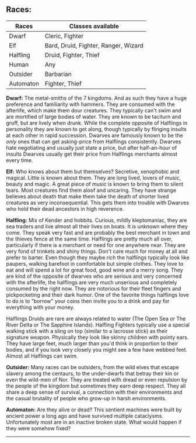 ## Races:

|Races | Classes available |  
|---|---|  
|Dwarf    | Cleric, Fighter |  
|Elf      | Bard, Druid, Fighter, Ranger, Wizard |    
|Halfling | Druid, Fighter, Thief |  
|Human | Any |   
|Outsider | Barbarian |  
|Automaton | Fighter, Thief |



**Dwarf:**  The metal-smiths of the 7 kingdoms. And as such they have a huge preference and familiarity with hammers. They are consumed with the afterlife, which make them dour creatures. They typically can't swim and are mortified of large bodies of water. They are known to be taciturn and gruff, but are lively when drunk. While the complete opposite of Halflings in personality they are known to get along, though typically by flinging insults at each other in rapid succession. Dwarves are famously known to be the _only_ ones that can get asking-price from Halflings consistently. Dwarves hate negotiating and usually just state a price, but after half-an-hour of insults Dwarves usually get their price from Halflings merchants almost every time.

**Elf:** Who knows about them but themselves? Secretive, xenophobic and magical. Little is known about them. They are long lived, lovers of music, beauty and magic. A great piece of music is known to bring them to silent tears. Most creatures find them aloof and uncaring. They have strange believes about death that make them take the death of shorter lived creatures as very inconsequential. This gets them into trouble with Dwarves who hold their dead ancestors in high reverence.

**Halfling:** Mix of Kender and hobbits. Curious, mildly kleptomaniac, they are sea traders and live almost all their lives on boats. It is unknown where they come. They speak very fast and are probably the best merchant in town and the thieves fence at the same time. Halflings are pretty much all over, particularly if there is a merchant or need for one anywhere near. They are very fond of trinkets and shiny things. Don't care much for money at all and prefer to barter. Even though they maybe rich the halflings typically look like paupers, walking barefoot in comfortable but simple clothes. They love to eat and will spend a lot for great food, good wine and a merry song. They are kind of the opposite of dwarves who are serious and very concerned with the afterlife, the halflings are very much unserious and completely consumed by the right now. They are notorious for their fleet fingers and pickpocketing and their dark humor. One of the favorite things halflings love to do is to "borrow" your coins then invite you to a drink and pay for everything with your money.

Halflings Druids are rare are always related to water (The Open Sea or The River Delta or The Sapphire Islands).
Halfling Fighters typically use a special walking stick with a sling on top (similar to a lacrosse stick) as their signature weapon.
Physically they look like skinny children with pointy ears. They have large feet, much larger than you'd think in proportion to their bodies, and if you look very closely you might see a few have webbed feet. Almost all Halflings can swim.

**Outsider:** Many races can be outsiders, from the wild elves that escape slavery among the centaurs, to the under-dwarfs that betray their kin or even the wild-men of Nor. They are treated with dread or even repulsion by the people of the kingdom but sometimes they earn deep respect. They all share a deep sense of survival, a connection with their environments and the casual brutality of people who grow-up in harsh environments.

**Automaton:** Are they alive or dead? This sentient machines were built by ancient power a long ago and have survived multiple cataclysms. Unfortunately most are in an inactive broken state. What would happen if they were somehow fixed?

---
